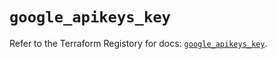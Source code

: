 # `google_apikeys_key`

Refer to the Terraform Registory for docs: [`google_apikeys_key`](https://registry.terraform.io/providers/hashicorp/google/5.7.0/docs/resources/apikeys_key).
